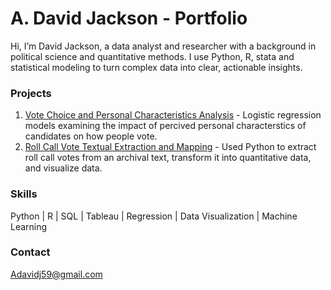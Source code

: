 # A. David Jackson - Portfolio
Hi, I’m David Jackson, a data analyst and researcher with a background in political science and quantitative methods. I use Python, R, stata and statistical modeling to turn complex data into clear, actionable insights.  

### Projects
1. [Vote Choice and Personal Characteristics Analysis](https://github.com/antonycj/Candidate-Perception-and-Vote-Choice/) - Logistic regression models examining the impact of percived personal characterstics of candidates on how people vote.
2. [Roll Call Vote Textual Extraction and Mapping](https://github.com/antonycj/Roll-Call-Vote-Extraction-and-Analysis) - Used Python to extract roll call votes from an archival text, transform it into quantitative data, and visualize data.

### Skills
Python | R | SQL | Tableau | Regression | Data Visualization | Machine Learning

### Contact
Adavidj59@gmail.com
